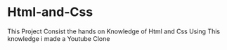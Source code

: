 # Html-and-Css
This Project Consist the hands on Knowledge of Html and Css 
Using This knowledge i made a Youtube Clone
